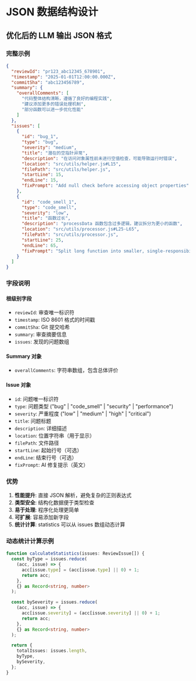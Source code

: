 # JSON 数据结构设计

## 优化后的 LLM 输出 JSON 格式

### 完整示例

```json
{
  "reviewId": "pr123_abc12345_678901",
  "timestamp": "2025-01-01T12:00:00.000Z",
  "commitSha": "abc123456789",
  "summary": {
    "overallComments": [
      "代码整体结构清晰，遵循了良好的编程实践",
      "建议添加更多的错误处理机制",
      "部分函数可以进一步优化性能"
    ]
  },
  "issues": [
    {
      "id": "bug_1",
      "type": "bug",
      "severity": "medium",
      "title": "潜在的空指针异常",
      "description": "在访问对象属性前未进行空值检查，可能导致运行时错误",
      "location": "src/utils/helper.js#L15",
      "filePath": "src/utils/helper.js",
      "startLine": 15,
      "endLine": 15,
      "fixPrompt": "Add null check before accessing object properties"
    },
    {
      "id": "code_smell_1",
      "type": "code_smell",
      "severity": "low",
      "title": "函数过长",
      "description": "processData 函数包含过多逻辑，建议拆分为更小的函数",
      "location": "src/utils/processor.js#L25-L65",
      "filePath": "src/utils/processor.js",
      "startLine": 25,
      "endLine": 65,
      "fixPrompt": "Split long function into smaller, single-responsibility functions"
    }
  ]
}
```

### 字段说明

#### 根级别字段

- `reviewId`: 审查唯一标识符
- `timestamp`: ISO 8601 格式的时间戳
- `commitSha`: Git 提交哈希
- `summary`: 审查摘要信息
- `issues`: 发现的问题数组

#### Summary 对象

- `overallComments`: 字符串数组，包含总体评价

#### Issue 对象

- `id`: 问题唯一标识符
- `type`: 问题类型 ("bug" | "code_smell" | "security" | "performance")
- `severity`: 严重程度 ("low" | "medium" | "high" | "critical")
- `title`: 问题标题
- `description`: 详细描述
- `location`: 位置字符串（用于显示）
- `filePath`: 文件路径
- `startLine`: 起始行号（可选）
- `endLine`: 结束行号（可选）
- `fixPrompt`: AI 修复提示（英文）

### 优势

1. **性能提升**: 直接 JSON 解析，避免复杂的正则表达式
2. **类型安全**: 结构化数据便于类型检查
3. **易于处理**: 程序化处理更简单
4. **可扩展**: 容易添加新字段
5. **统计计算**: statistics 可以从 issues 数组动态计算

### 动态统计计算示例

```typescript
function calculateStatistics(issues: ReviewIssue[]) {
  const byType = issues.reduce(
    (acc, issue) => {
      acc[issue.type] = (acc[issue.type] || 0) + 1;
      return acc;
    },
    {} as Record<string, number>
  );

  const bySeverity = issues.reduce(
    (acc, issue) => {
      acc[issue.severity] = (acc[issue.severity] || 0) + 1;
      return acc;
    },
    {} as Record<string, number>
  );

  return {
    totalIssues: issues.length,
    byType,
    bySeverity,
  };
}
```
